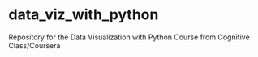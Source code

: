 # data_viz_with_python
Repository for the Data Visualization with Python Course from Cognitive Class/Coursera
